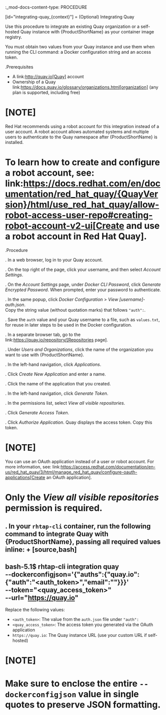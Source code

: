 :_mod-docs-content-type: PROCEDURE

[id="integrating-quay_{context}"]
= (Optional) Integrating Quay

Use this procedure to integrate an existing Quay organization or a self-hosted Quay instance with {ProductShortName} as your container image registry.

You must obtain two values from your Quay instance and use them when running the CLI command: a Docker configuration string and an access token.

.Prerequisites

* A link:http://quay.io[Quay] account
* Ownership of a Quay link:https://docs.quay.io/glossary/organizations.html[organization] (any plan is supported, including free)

[NOTE]
====
Red Hat recommends using a robot account for this integration instead of a user account. A robot account allows automated systems and multiple users to authenticate to the Quay namespace after {ProductShortName} is installed.

To learn how to create and configure a robot account, see:
link:https://docs.redhat.com/en/documentation/red_hat_quay/{QuayVersion}/html/use_red_hat_quay/allow-robot-access-user-repo#creating-robot-account-v2-ui[Create and use a robot account in Red Hat Quay].
====

.Procedure

. In a web browser, log in to your Quay account.

. On the top right of the page, click your username, and then select *Account Settings*.

. On the *Account Settings* page, under *Docker CLI Password*, click *Generate Encrypted Password*. When prompted, enter your password to authenticate.

. In the same popup, click *Docker Configuration* > *View [username]-auth.json*.  
  Copy the string value (without quotation marks) that follows `"auth":`.

. Save the `auth` value and your Quay username to a file, such as `values.txt`, for reuse in later steps to be used in the Docker configuration.

. In a separate browser tab, go to the link:https://quay.io/repository/[Repositories page].

. Under *Users and Organizations*, click the name of the organization you want to use with {ProductShortName}.

. In the left-hand navigation, click *Applications*.

. Click *Create New Application* and enter a name.

. Click the name of the application that you created.

. In the left-hand navigation, click *Generate Token*.

. In the permissions list, select *View all visible repositories*.

. Click *Generate Access Token*.

. Click *Authorize Application*. Quay displays the access token. Copy this token.

[NOTE]
====
You can use an OAuth application instead of a user or robot account. For more information, see:
link:https://access.redhat.com/documentation/en-us/red_hat_quay/3/html/manage_red_hat_quay/configure-oauth-applications[Create an OAuth application].

Only the *View all visible repositories* permission is required.
====

. In your `rhtap-cli` container, run the following command to integrate Quay with {ProductShortName}, passing all required values inline:
+
[source,bash]
----
bash-5.1$ rhtap-cli integration quay \
  --dockerconfigjson='{"auths":{"quay.io":{"auth":"<auth_token>","email":""}}}' \
  --token="<quay_access_token>" \
  --url="https://quay.io"
----
Replace the following values:
* `<auth_token>`: The value from the `auth.json` file under `"auth":`
* `<quay_access_token>`: The access token you generated via the OAuth application
* `https://quay.io`: The Quay instance URL (use your custom URL if self-hosted)

[NOTE]
====
Make sure to enclose the entire `--dockerconfigjson` value in single quotes to preserve JSON formatting.
====
